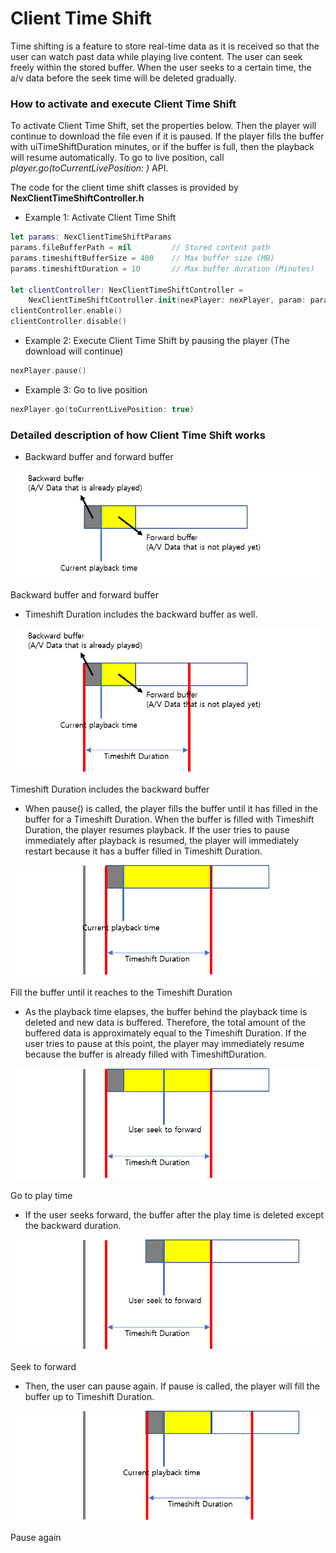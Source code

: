 # Client Time Shift

Time shifting is a feature to store real-time data as it is received so that the user can watch past data while playing live content. The user can seek freely within the stored buffer. When the user seeks to a certain time, the a/v data before the seek time will be deleted gradually.

### How to activate and execute Client Time Shift

To activate Client Time Shift, set the properties below. Then the player will continue to download the file even if it is paused. If the player fills the buffer with uiTimeShiftDuration minutes, or if the buffer is full, then the playback will resume automatically. To go to live position, call *player.go(toCurrentLivePosition: )* API.

The code for the client time shift classes is provided by **NexClientTimeShiftController.h**

* Example 1: Activate Client Time Shift

```swift
let params: NexClientTimeShiftParams
params.fileBufferPath = nil         // Stored content path
params.timeshiftBufferSize = 400    // Max buffer size (MB)
params.timeshiftDuration = 10       // Max buffer duration (Minutes)
        
let clientController: NexClientTimeShiftController = 
    NexClientTimeShiftController.init(nexPlayer: nexPlayer, param: params)
clientController.enable()
clientController.disable()
```

* Example 2: Execute Client Time Shift by pausing the player (The download will continue)

```swift
nexPlayer.pause()
```

* Example 3: Go to live position

```swift
nexPlayer.go(toCurrentLivePosition: true)
```

### Detailed description of how Client Time Shift works

* Backward buffer and forward buffer 

![](../asset/how_client_timeshift_works_1.png)

Backward buffer and forward buffer

* Timeshift Duration includes the backward buffer as well. 

![](../asset/how_client_timeshift_works_2.png)

Timeshift Duration includes the backward buffer

* When pause() is called, the player fills the buffer until it has filled in the buffer for a Timeshift Duration. When the buffer is filled with Timeshift Duration, the player resumes playback. If the user tries to pause immediately after playback is resumed, the player will immediately restart because it has a buffer filled in Timeshift Duration.

![](../asset/how_client_timeshift_works_3.png)

Fill the buffer until it reaches to the Timeshift Duration

* As the playback time elapses, the buffer behind the playback time is deleted and new data is buffered. Therefore, the total amount of the buffered data is approximately equal to the Timeshift Duration. If the user tries to pause at this point, the player may immediately resume because the buffer is already filled with TimeshiftDuration.

![](../asset/how_client_timeshift_works_4.png)

Go to play time

* If the user seeks forward, the buffer after the play time is deleted except the backward duration. 

![](../asset/how_client_timeshift_works_5.png)

Seek to forward

* Then, the user can pause again. If pause is called, the player will fill the buffer up to Timeshift Duration. 

![](../asset/how_client_timeshift_works_6.png)

Pause again